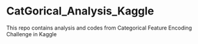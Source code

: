 # CatGorical_Analysis_Kaggle
This repo contains analysis and codes from Categorical Feature Encoding Challenge  in Kaggle
